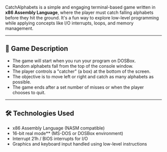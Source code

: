 CatchAlphabets is a simple and engaging terminal-based game written in **x86 Assembly Language**, where the player must catch falling alphabets before they hit the ground. It's a fun way to explore low-level programming while applying concepts like I/O interrupts, loops, and memory management.

---

## 📌 Game Description
- The game will start when you run your program on DOSBox.
- Random alphabets fall from the top of the console window.
- The player controls a "catcher" (a box) at the bottom of the screen.
- The objective is to move left or right and catch as many alphabets as possible.
- The game ends after a set number of misses or when the player chooses to quit.

---

## 🛠 Technologies Used

- x86 Assembly Language (NASM compatible)
- 16-bit real mode** (MS-DOS or DOSBox environment)
- Interrupt 21h / BIOS interrupts for I/O
- Graphics and keyboard input handled using low-level instructions
